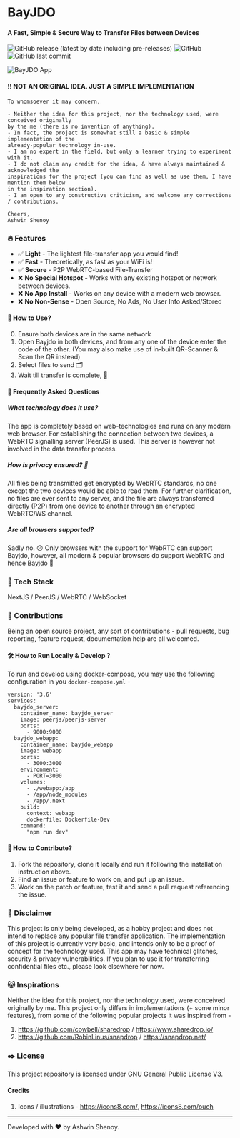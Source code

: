 # BayJDO
#### A Fast, Simple & Secure Way to Transfer Files between Devices
![GitHub release (latest by date including pre-releases)](https://img.shields.io/github/v/release/aswinshenoy/bayjdo?include_prereleases)
![GitHub](https://img.shields.io/github/license/aswinshenoy/bayjdo)
![GitHub last commit](https://img.shields.io/github/last-commit/aswinshenoy/bayjdo)

![BayJDO App](https://repository-images.githubusercontent.com/277010180/676eba80-bdbd-11ea-900a-108fc56a631c)

#### !!  NOT AN ORIGINAL IDEA. JUST A SIMPLE IMPLEMENTATION
```
To whomsoever it may concern,

- Neither the idea for this project, nor the technology used, were conceived originally
by the me (there is no invention of anything).  
- In fact, the project is somewhat still a basic & simple implementation of the 
already-popular technology in-use.
- I am no expert in the field, but only a learner trying to experiment with it.
- I do not claim any credit for the idea, & have always maintained & acknowledged the 
inspirations for the project (you can find as well as use them, I have mention them below 
in the inspiration section).
- I am open to any constructive criticism, and welcome any corrections / contributions.

Cheers,
Ashwin Shenoy
```

### 🔥 Features
* ✅ **Light** - The lightest file-transfer app you would find!
* ✅ **Fast** - Theoretically, as fast as your WiFi is!
* ✅ **Secure** - P2P WebRTC-based File-Transfer
* ❌ **No Special Hotspot** - Works with any existing hotspot or network between devices.
* ❌ **No App Install** - Works on any device with a modern web browser.
* ❌ **No Non-Sense** - Open Source, No Ads, No User Info Asked/Stored

#### 🎈 How to Use?
0. Ensure both devices are in the same network
1. Open Bayjdo in both devices, and from any one of the device enter the code of the other. 
(You may also make use of in-built QR-Scanner & Scan the QR instead)
2. Select files to send 🗂
3. Wait till transfer is complete, 🎉

#### 💬 Frequently Asked Questions

##### What technology does it use?
The app is completely based on web-technologies and runs on any modern web browser.
For establishing the connection between two devices, a WebRTC signalling server 
(PeerJS) is used. This server is however not involved in the data transfer process.

##### How is privacy ensured? 🙈
All files being transmitted get encrypted by WebRTC standards, no one except the two
devices would be able to read them. For further clarification, no files are ever sent 
to any server, and the file are always transferred directly (P2P) from one device to
another through an encrypted WebRTC/WS channel. 

##### Are all browsers supported?
Sadly no. 😞 Only browsers with the support for WebRTC can support Bayjdo, however,
all modern & popular browsers do support WebRTC and hence Bayjdo 🍻 


### 🔧 Tech Stack
NextJS / PeerJS / WebRTC / WebSocket

### 💎 Contributions
Being an open source project, any sort of contributions - pull requests, bug reporting,
feature request, documentation help are all welcomed.

#### 🛠 How to Run Locally & Develop ?
To run and develop using docker-compose, you may use the following configuration 
in you `docker-compose.yml` -

```shell
version: '3.6'
services:
  bayjdo_server:
    container_name: bayjdo_server
    image: peerjs/peerjs-server
    ports:
      - 9000:9000
  bayjdo_webapp:
    container_name: bayjdo_webapp
    image: webapp
    ports:
      - 3000:3000
    environment:
      - PORT=3000
    volumes:
      - ./webapp:/app
      - /app/node_modules
      - /app/.next
    build:
      context: webapp
      dockerfile: Dockerfile-Dev
    command:
      "npm run dev"
```

#### 🌟 How to Contribute?
1. Fork the repository, clone it locally and run it following the installation instruction above.
2. Find an issue or feature to work on, and put up an issue.
3. Work on the patch or feature, test it and send a pull request referencing the issue.

###  🛑 Disclaimer
This project is only being developed, as a hobby project and does not intend to
replace any popular file transfer application. The implementation of this project is
currently very basic, and intends only to be a proof of concept for the technology used.
This app may have technical glitches, security & privacy vulnerabilities. 
If you plan to use it for transferring confidential files etc., please look 
elsewhere for now.

### 🐱 Inspirations
Neither the idea for this project, nor the technology used, were conceived originally
by me. This project only differs in implementations (+ some minor features), from
some of the following popular projects it was inspired from -
1. https://github.com/cowbell/sharedrop / https://www.sharedrop.io/
2. https://github.com/RobinLinus/snapdrop / https://snapdrop.net/


### ✒️ License
This project repository is licensed under GNU General Public License V3. 

#### Credits
1. Icons / illustrations - https://icons8.com/, https://icons8.com/ouch

----
Developed with ♥ by Ashwin Shenoy.

